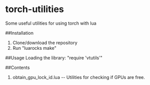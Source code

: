 torch-utilities
====================

Some useful utilities for using torch with lua

##Installation
1. Clone/download the repository
2. Run "luarocks make"

##Usage
Loading the library:
"require 'vtutils'"

##Contents
1. obtain_gpu_lock_id.lua -- Utilities for checking if GPUs are free. 

